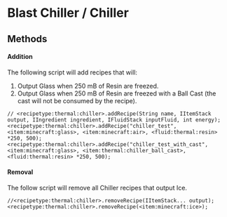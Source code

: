 # Blast Chiller / Chiller

## Methods

#### Addition

The following script will add recipes that will:

1) Output Glass when 250 mB of Resin are freezed.
2) Output Glass when 250 mB of Resin are freezed with a Ball Cast (the cast will not be consumed by the recipe).

```zenscript
// <recipetype:thermal:chiller>.addRecipe(String name, IItemStack output, IIngredient ingredient, IFluidStack inputFluid, int energy);
<recipetype:thermal:chiller>.addRecipe("chiller_test", <item:minecraft:glass>, <item:minecraft:air>, <fluid:thermal:resin> *250, 500);
<recipetype:thermal:chiller>.addRecipe("chiller_test_with_cast", <item:minecraft:glass>, <item:thermal:chiller_ball_cast>, <fluid:thermal:resin> *250, 500);

```

#### Removal

The follow script will remove all Chiller recipes that output Ice.

```zenscript
//<recipetype:thermal:chiller>.removeRecipe(IItemStack... output);
<recipetype:thermal:chiller>.removeRecipe(<item:minecraft:ice>);
```
